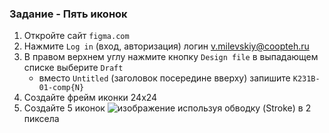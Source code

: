 ### Задание - Пять иконок
1. Откройте сайт `figma.com`
2. Нажмите `Log in` (вход, авторизация) логин v.milevskiy@coopteh.ru
3. В правом верхнем углу нажмите кнопку `Design file` в выпадающем списке выберите `Draft`
   - вместо `Untitled` (заголовок посередине вверху) запишите `K231B-01-comp{N}`
4. Создайте фрейм иконки 24х24
5. Создайте 5 иконок
![изображение](https://github.com/Coopteh/K231B/assets/156899971/17ba6f6d-1d99-4465-bb06-94c0ec1c16f4)
используя обводку (Stroke) в 2 пиксела
